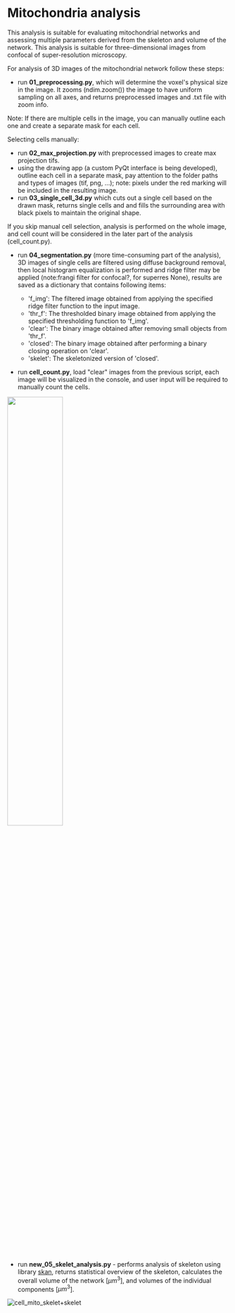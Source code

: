 # Mitochondria analysis


This analysis is suitable for evaluating mitochondrial networks and assessing multiple parameters derived from the skeleton and volume of the network. This analysis is suitable for three-dimensional images from confocal of super-resolution microscopy.

For analysis of 3D images of the mitochondrial network follow these steps:
- run **01_preprocessing.py**, which will determine the voxel's physical size in the image. It zooms (ndim.zoom()) the image to have uniform sampling on all axes, and returns preprocessed images and .txt file with zoom info.

Note: If there are multiple cells in the image, you can manually outline each one and create a separate mask for each cell.

Selecting cells manually:
- run **02_max_projection.py** with preprocessed images to create max projection tifs.
- using the drawing app (a custom PyQt interface is being developed), outline each cell in a separate mask, pay attention to the folder paths and types of images (tif, png, ...); note: pixels under the red marking will be included in the resulting image.
- run **03_single_cell_3d.py** which cuts out a single cell based on the drawn mask, returns single cells and and fills the surrounding area with black pixels to maintain the original shape. 

If you skip manual cell selection, analysis is performed on the whole image, and cell count will be considered in the later part of the analysis (cell_count.py).

- run **04_segmentation.py** (more time-consuming part of the analysis), 3D images of single cells are filtered using diffuse background removal, then local histogram equalization is performed and ridge filter may be applied (note:frangi filter for confocal?, for superres None), results are saved as a dictionary that contains following items:
    - 'f_img': The filtered image obtained from applying the specified ridge filter function to the input image.
    - 'thr_f': The thresholded binary image obtained from applying the specified thresholding function to 'f_img'.
    - 'clear': The binary image obtained after removing small objects from 'thr_f'.
    - 'closed': The binary image obtained after performing a binary closing operation on 'clear'.
    - 'skelet': The skeletonized version of 'closed'.

- run **cell_count.py**, load "clear" images from the previous script, each  image will be visualized in the console, and user input will be required to manually count the cells.


<img src="https://github.com/EmaHuscavova/mitochondria/assets/125351151/de6df370-23d1-489e-80ab-6c59dfa814a0" width=50% height=50%>

- run **new_05_skelet_analysis.py** - performs analysis of skeleton using library [skan](https://skeleton-analysis.org/stable/), returns statistical overview of the skeleton, calculates the overall volume of the network [$\mu m^3$], and volumes of the individual components [$\mu m^3$].

![cell_mito_skelet+skelet](https://github.com/EmaHuscavova/mitochondria/assets/125351151/e05fc585-e529-4b41-bc28-069bcafc3082)



